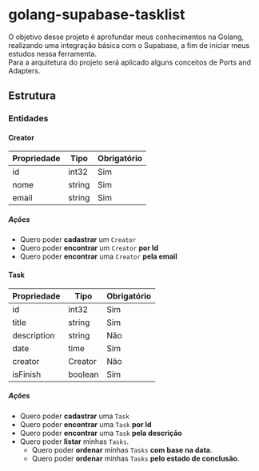 # golang-supabase-tasklist
O objetivo desse projeto é aprofundar meus conhecimentos na Golang, realizando uma integração básica com o Supabase, a fim de iniciar meus estudos nessa ferramenta.  
Para a arquitetura do projeto será aplicado alguns conceitos de Ports and Adapters.

## Estrutura

### Entidades

#### Creator

| Propriedade | Tipo   | Obrigatório |
|-------------|--------|-------------|
| id          | int32  | Sim         |
| nome        | string | Sim         |
| email       | string | Sim         |


##### Ações
- Quero poder **cadastrar** um `Creator`
- Quero poder **encontrar** um `Creator` **por Id**
- Quero poder **encontrar** uma `Creator` **pela email**

#### Task

| Propriedade | Tipo    | Obrigatório |
|-------------|---------|-------------|
| id          | int32   | Sim         |
| title       | string  | Sim         |
| description | string  | Não         |
| date        | time    | Sim         |
| creator     | Creator | Não         |
| isFinish    | boolean | Sim         |

##### Ações
- Quero poder **cadastrar** uma `Task`
- Quero poder **encontrar** uma `Task` **por Id**
- Quero poder **encontrar** uma `Task` **pela descrição**
- Quero poder **listar** minhas `Tasks`.
  - Quero poder **ordenar** minhas `Tasks` **com base na data**.
  - Quero poder **ordenar** minhas `Tasks` **pelo estado de conclusão**.
